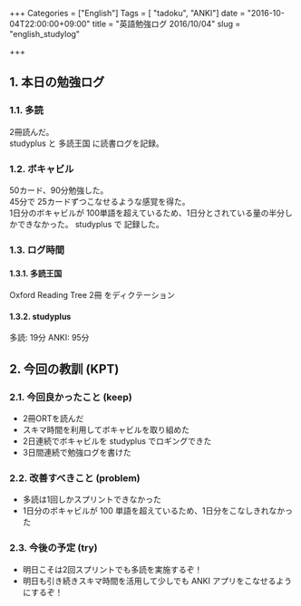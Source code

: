 +++
Categories = ["English"]
Tags = [ "tadoku", "ANKI"]
date = "2016-10-04T22:00:00+09:00"
title = "英語勉強ログ 2016/10/04"
slug = "english_studylog"

+++

## 1. 本日の勉強ログ
### 1.1. 多読

2冊読んだ。  
studyplus と 多読王国 に読書ログを記録。

### 1.2. ボキャビル

50カード、90分勉強した。  
45分で 25カードずつこなせるような感覚を得た。  
1日分のボキャビルが 100単語を超えているため、1日分とされている量の半分しかできなかった。
studyplus で 記録した。

### 1.3. ログ時間
#### 1.3.1. 多読王国
Oxford Reading Tree 2冊 をディクテーション

#### 1.3.2. studyplus
多読: 19分
ANKI: 95分

## 2. 今回の教訓 (KPT)

### 2.1. 今回良かったこと (keep)

- 2冊ORTを読んだ
- スキマ時間を利用してボキャビルを取り組めた
- 2日連続でボキャビルを studyplus でロギングできた
- 3日間連続で勉強ログを書けた

### 2.2. 改善すべきこと (problem)

- 多読は1回しかスプリントできなかった
- 1日分のボキャビルが 100 単語を超えているため、1日分をこなしきれなかった

### 2.3. 今後の予定 (try)

- 明日こそは2回スプリントでも多読を実施するぞ！
- 明日も引き続きスキマ時間を活用して少しでも ANKI アプリをこなせるようにするぞ！
